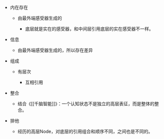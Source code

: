 - 内在存在
    
    - 由最外端感受器生成的
        
        - 底层就是实在的感受器，和中间层引用底层的实在感受器不一样。
            
- 信息
    
    - 由最外端感受器生成的，所以存在差异
        
- 组成
    
    - 有层次
        
        - 互相引用
            
- 整合
    
    - 结合《[[千脑智能]]》：一个认知状态不是独立的高层表征，而是整体的整合。
        
- 排他
    
    - 经历的高层Node，对底层的引用组合和顺序不同，之间也是不同的。